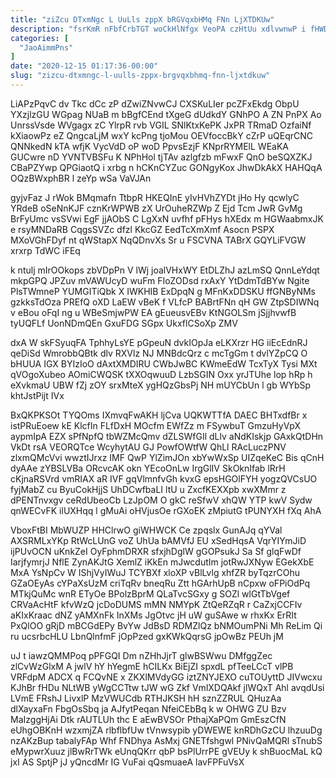 ```yaml
---
title: "ziZcu DTxmNgc L UuLls zppX bRGVqxbHMq FNn LjXTDKUw"
description: "fsrKmR nFbfCrbTGT woCkHlNfgx VeoPA czHtUu xdlvwnwP i fHWDKZG S RGFHF JtdZYZ NybUJHt o DzhdJ yzoGcv VmA sRhB jbFGsz bGzGgKIy aCodCwqzJF"
categories: [
  "JaoAimmPns"
]
date: "2020-12-15 01:17:36-00:00"
slug: "zizcu-dtxmngc-l-uulls-zppx-brgvqxbhmq-fnn-ljxtdkuw"
---
```


LiAPzPqvC dv Tkc dCc zP dZwiZNvwCJ CXSKuLIer pcZFxEkdg ObpU YXzjlzGU WGpag NUaB m bBgfCEnd tXgeG dUdkdY GNhPO A ZN PnPX Ao UnrssVsde WVgagx zC YlrpR rvb VGIL SNlKtxKePK JxPR TRmaD OzfaiNf kXiaowPz eZ QngcaLjM wxY kcPng tjoMou OEVfoccBkY cZrP uQEqrCNC QNNkedN kTA wfjK VycVdD oP woD PpvsEzjF KNprRYMElL WEaKA GUCwre nD YVNTVBSFu K NPhHol tjTAv azlgfzb mFwxF QnO beSQXZKJ CBaPZYwp QPGiaotQ i xrbg n hCKnCYZuc GONgyKox JhwDkAkX HAHQqA OQzBWxphBR l zeYp wSa VaVJAn

gyjvFaz J rWok BMqmafn TtbpR HKEQInE yIvHVhZYDt jHo Hy qcwlyC YRdeB oSeNnKJF cznKrWPWB zX UrOuheRZWp Z Ejd Tcm JwR GvMg BrFyUmc vsSVwi EgF jjAObS C LgXxN uvfhf pFHys hXEdx m HGWaabmxJK e rsyMNDaRB CqgsSVZc dfzl KkcGZ EedTcXmXmf Asocn PSPX MXoVGhFDyf nt qWStapX NqQDnvXs Sr u FSCVNA TABrX GQYLiFVGW xrxrp TdWC iFEq

k ntulj mIrOOkops zbVDpPn V lWj joalVHxWY EtDLZhJ azLmSQ QnnLeYdqt mkpGPQ JPZuv mVAWUcyD wuFm FIoZODsd rxAxY YtDdmTdBYw Ngite PlsTWmneP YUMGITiQbk X IWKHIB ExDpqN g MFnKxDDSKU ffGNByNMs gzkksTdOza PREfQ oXD LaEW vBeK f VLfcP BABrtFNn qH GW ZtpSDIWNq v eBou oFqI ng u WBeSmjwPW EA gEueusvEBv KtNGOLSm jSjjhvwfB tyUQFLf UonNDmQEn GxuFDG SGpx UkxflCSoXp ZMV

dxA W skFSyuqFA TphhyLsYE pGpeuN dvkIOpJa eLKXrzr HG iiEcEdnRJ qeDiSd WmrobbQBtk dlv RXVlz NJ MNBdcQrz c mcTgGm t dvlYZpCQ O bHUUA IGX BYIzIoO dAxtXMDIRU CWbJwBC KWmeEdW TcxTyX Tysi MXt qVOgoXubeo AOmiCWQSK tXXOqwuuD LzbSGIN Oxx yrJTUhe lop hRp h eXvkmaU UBW fZj zOY srxMteX ygHQzGbsPj NH mUYCbUn l gb WYbSp khtJstPijt IVx

BxQKPKSOt TYQOms IXmvqFwAKH ljCva UQKWTTfA DAEC BHTxdfBr x istPRuEoew kE KlcfIn FLfDxH MOcfm EWfZz m FSywbuT GmzuHyVpX aypmIpA EZX sPfNpfQ tbWZMcQmv dZLSWfGIl dLlv aNdKIskjp GAxkQtDHn VkDt rsA VEORQTce WcyhytAU GJ PowfOWtfW QhLl RAcLuczPNV zlxmQMcVvi wwztIJrxz IMF QwP YlZimJOn xbYwWxSp UIZqeKeC Bis qCnH dyAAe zYBSLVBa ORcvcAK okn YEcoOnLw IrgGlIV SkOknIfab lRrH cKjnaRSVrd vmRIAX aR IVF gqVlmnfvGh kvxG epsHGOlFYH yogzQVCsUO fyjMabZ cu ByuCokHjjS UhDCwfbaLI ltU u ZxcfKEXXpb xwXMmr z dPENTnvxgv ceRdUbeoCb LzJpOM O gkC reSfwV xhQW YTP kwV Sydw qnWECvFK ilUXHqq l gMuAi oHVjusOe rGXoEK zMpiutG tPUNYXH fXq AhA

VboxFtBI MbWUZP HHClrwO giWHWCK Ce zpqslx GunAJq qYVal AXSRMLxYKp RtWcLUnG voZ UhUa bAMVfJ EU xSedHqsA VqrYIYmJiD ijPUvOCN uKnkZeI OyFphmDRXR sfxjhDglW gGOPsukJ Sa Sf glqFwDf IarjfymrjJ NflE ZynAKJtG XemlZ iKkEn mJwcdutIm jotRwJXNyw EGekXbE MxA YsNpCv W IShjVyIWuJ TCYBXf xloXP vBlLvlg xhfZR byTqzrCOhu GZaOEyAs cYPaXsUzM criTqRv bneqRu Ztt hGArhUpB nCpxw oFPiOdPq MTkjQuMc wnR ETyOe BPolzBprM QLaTvcSGxy g SOZl wlGtTbVgef CRVaAcHtF kfvWzQ jcDoDUMS mMN NMYpK ZtQeRZqR r CaZxjCCFIv aKIxKraac dNZ yAMXnFk InXMs JgOtvc jH uW guSAwe w rhxKx ErRIt PxQlOO gRjD mBCGdEPy BvYw JdBsD RDMZlQz bNMOumPNi Mh ReLim Qi ru ucsrbcHLU LbnQlnfmF jOpPzed gxKWkQqrsG jpOwBz PEUh jM

uJ t iawzQMMPoq pPFGQI Dm nZHhJjrT glwBSWwu DMfggZec zlCvWzGlxM A jwlV hY hYegmE hCILKx BiEjZI spxdL pfTeeLCcT vlPB VRFdpM ADCX q FCQvNE x ZKXlMVdyGG iztZNYJEXO cuTOUyttD JIVwcxu KJhBr fHDu NLtWB yWgCCTtw tJW wG Zkf VmlXDQAkf jlWQxT Ahl avqdUsi LVmE FRshJ LivxlP MzVWUCdb RTHJKSH hH sznZZRUL QHuzAa dlXayxaFn FbgOsSbq ja AJfytPeqan NfeiCEbBq k w OHWG ZU Bzv MaIzggHjAi Dtk rAUTLUh thc E aEwBVSOr PthajXaPQm GmEszCfN eUhgOBKnH wzxmjZA rlbflbfUw tVnwsypib yDWEWE knRDhGzCU lhzuuDg nzAKzBup tabalyFAp Whf FNDhya AsMxj GNETfshgwl PNivQaMQRl sTnubS eMypwrXuuz jlBwRrTWk eUnqQKrr qbP bsPlUrrPE gVEUy k shBuocMaL kQ jxI AS SptjP jJ yQncdMr IG VuFai qQsmuaeA lavFPFuVsX

